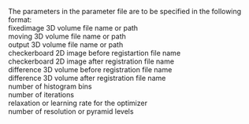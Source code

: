 
The parameters in the parameter file are to be specified in the following format:<br>
fixedimage 3D volume file name or path  <br>
moving 3D volume file name or path <br>
output 3D volume file name or path <br>
checkerboard 2D image before registartion file name <br>
checkerboard 2D image after registration file name  <br>
difference 3D volume before registration file name <br>
difference 3D volume after registration file name <br>
number of histogram bins  <br>
number of iterations  <br>
relaxation or learning rate for the optimizer <br>
number of resolution or pyramid levels
